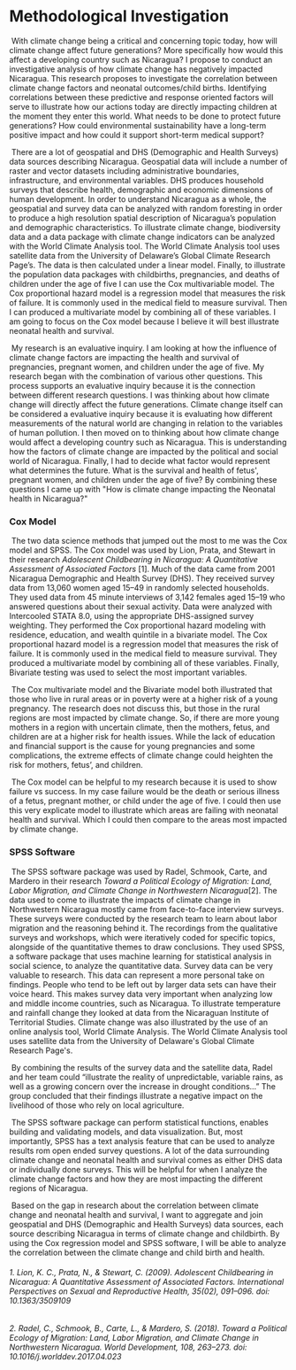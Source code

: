 # Methodological Investigation 

​	With climate change being a critical and concerning topic today, how will climate change affect future generations? More specifically how would this affect a developing country such as Nicaragua? I propose to conduct an investigative analysis of how climate change has negatively impacted Nicaragua. This research proposes to investigate the correlation between climate change factors and neonatal outcomes/child births. Identifying correlations between these predictive and response oriented factors will serve to illustrate how our actions today are directly impacting children at the moment they enter this world. What needs to be done to protect future generations? How could environmental sustainability have a long-term positive impact and how could it support short-term medical support?

​	There are a lot of geospatial and DHS (Demographic and Health Surveys) data sources describing Nicaragua. Geospatial data will include a number of raster and vector datasets including administrative boundaries, infrastructure, and environmental variables. DHS produces household surveys that describe health, demographic and economic dimensions of human development. In order to understand Nicaragua as a whole, the geospatial and survey data can be analyzed with random foresting in order to produce a high resolution spatial description of Nicaragua’s population and demographic characteristics. To illustrate climate change, biodiversity data and a data package with climate change indicators can be analyzed with the World Climate Analysis tool. The World Climate Analysis tool uses satellite data from the University of Delaware’s Global Climate Research Page’s. The data is then calculated under a linear model. Finally, to illustrate the population data packages with childbirths, pregnancies, and deaths of children under the age of five I can use the Cox multivariable model. The Cox proportional hazard model is a regression model that measures the risk of failure. It is commonly used in the medical field to measure survival. Then I can produced a multivariate model by combining all of these variables. I am going to focus on the Cox model because I believe it will best illustrate neonatal health and survival. 

​	My research is an evaluative inquiry. I am looking at how the influence of climate change factors are impacting the health and survival of pregnancies, pregnant women, and children under the age of five. My research began with the combination of various other questions. This process supports an evaluative inquiry because it is the connection between different research questions. I was thinking about how climate change will directly affect the future generations. Climate change itself can be considered a evaluative inquiry because it is evaluating how different measurements of the natural world are changing in relation to the variables of human pollution. I then moved on to thinking about how climate change would affect a developing country such as Nicaragua. This is understanding how the factors of climate change are impacted by the political and social world of Nicaragua. Finally, I had to decide what factor would represent what determines the future. What is the survival and health of fetus', pregnant women, and children under the age of five? By combining these questions I came up with "How is climate change impacting the Neonatal health in Nicaragua?" 

### Cox Model
​	The two data science methods that jumped out the most to me was the Cox model and SPSS. The Cox model was used by Lion, Prata, and Stewart in their research *Adolescent Childbearing in Nicaragua: A Quantitative Assessment of Associated Factors* [1]. Much of the data came from 2001 Nicaragua Demographic and Health Survey (DHS). They received survey data from 13,060 women aged 15–49 in randomly selected households. They used data from 45 minute interviews of 3,142 females aged 15–19 who answered questions about their sexual activity. Data were analyzed with Intercooled STATA 8.0, using the appropriate DHS-assigned survey weighting. They performed the Cox proportional hazard modeling with residence, education, and wealth quintile in a bivariate model. The Cox proportional hazard model is a regression model that measures the risk of failure. It is commonly used in the medical field to measure survival. They produced a multivariate model by combining all of these variables. Finally, Bivariate testing was used to select the most important variables. 

​	The Cox multivariate model and the Bivariate model both illustrated that those who live in rural areas or in poverty were at a higher risk of a young pregnancy. The research does not discuss this, but those in the rural regions are most impacted by climate change. So, if there are more young mothers in a region with uncertain climate, then the mothers, fetus, and children are at a higher risk for health issues. While the lack of education and financial support is the cause for young pregnancies and some complications, the extreme effects of climate change could heighten the risk for mothers, fetus’, and children.

​	The Cox model can be helpful to my research because it is used to show failure vs success. In my case failure would be the death or serious illness of a fetus, pregnant mother, or child under the age of five. I could then use this very explicate model to illustrate which areas are failing with neonatal health and survival. Which I could then compare to the areas most impacted by climate change.

### SPSS Software
​	The SPSS software package was used by Radel, Schmook, Carte, and Mardero in their research *Toward a Political Ecology of Migration: Land, Labor Migration, and Climate Change in Northwestern Nicaragua*[2]. The data used to come to illustrate the impacts of climate change in Northwestern Nicaragua mostly came from face-to-face interview surveys. These surveys were conducted by the research team to learn about labor migration and the reasoning behind it. The recordings from the qualitative surveys and workshops, which were iteratively coded for specific topics, alongside of the quantitative themes to draw conclusions. They used SPSS, a software package that uses machine learning for statistical analysis in social science, to analyze the quantitative data. Survey data can be very valuable to research. This data can represent a more personal take on findings. People who tend to be left out by larger data sets can have their voice heard. This makes survey data very important when analyzing low and middle income countries, such as Nicaragua. To illustrate temperature and rainfall change they looked at data from the Nicaraguan Institute of Territorial Studies. Climate change was also illustrated by the use of an online analysis tool, World Climate Analysis. The World Climate Analysis tool uses satellite data from the University of Delaware's Global Climate Research Page's. 

​	By combining the results of the survey data and the satellite data, Radel and her team could “illustrate the reality of unpredictable, variable rains, as well as a growing concern over the increase in drought conditions…” The group concluded that their findings illustrate a negative impact on the livelihood of those who rely on local agriculture.

​	The SPSS software package can perform statistical functions, enables building and validating models, and data visualization. But, most importantly, SPSS has a text analysis feature that can be used to analyze results rom open ended survey questions. A lot of the data surrounding climate  change and neonatal health and survival comes as either DHS data or individually done surveys. This will be helpful for when I analyze the climate change factors and how they are most impacting the different regions of Nicaragua.

​	Based on the gap in research about the correlation between climate change and neonatal health and survival, I want to aggregate and join geospatial and DHS (Demographic and Health Surveys) data sources, each source describing Nicaragua in terms of climate change and childbirth. By using the Cox regression model and SPSS software, I will be able to analyze the correlation between the climate change and child birth and health.



###### 1. Lion, K. C., Prata, N., & Stewart, C. (2009). Adolescent Childbearing in Nicaragua: A Quantitative Assessment of Associated Factors. *International Perspectives on Sexual and Reproductive Health*, 35(02), 091–096. doi: 10.1363/3509109

###### 2. Radel, C., Schmook, B., Carte, L., & Mardero, S. (2018). Toward a Political Ecology of Migration: Land, Labor Migration, and Climate Change in Northwestern Nicaragua. *World Development*, *108*, 263–273. doi: 10.1016/j.worlddev.2017.04.023

